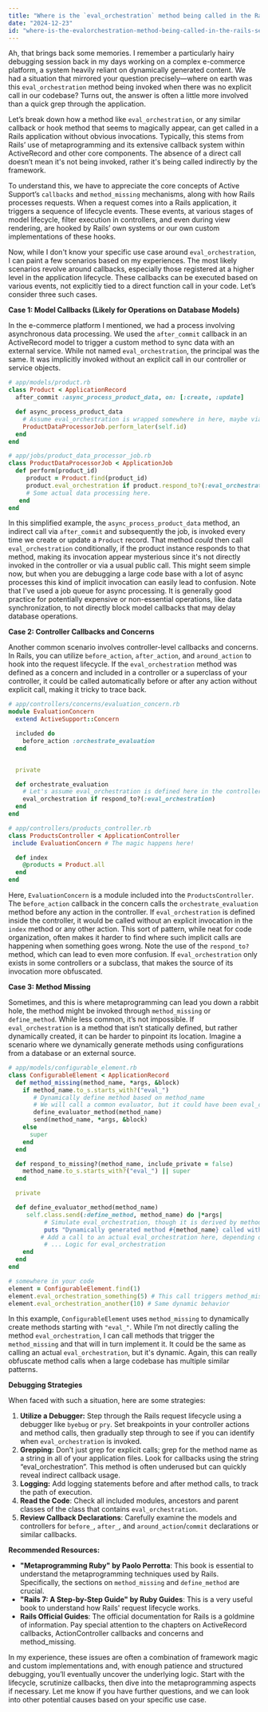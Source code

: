 ```yaml
---
title: "Where is the `eval_orchestration` method being called in the Rails server if no explicit call exists?"
date: "2024-12-23"
id: "where-is-the-evalorchestration-method-being-called-in-the-rails-server-if-no-explicit-call-exists"
---
```


Ah, that brings back some memories. I remember a particularly hairy debugging session back in my days working on a complex e-commerce platform, a system heavily reliant on dynamically generated content. We had a situation that mirrored your question precisely—where on earth was this `eval_orchestration` method being invoked when there was no explicit call in our codebase? Turns out, the answer is often a little more involved than a quick grep through the application.

Let’s break down how a method like `eval_orchestration`, or any similar callback or hook method that seems to magically appear, can get called in a Rails application without obvious invocations. Typically, this stems from Rails’ use of metaprogramming and its extensive callback system within ActiveRecord and other core components. The absence of a direct call doesn’t mean it's not being invoked, rather it's being called indirectly by the framework.

To understand this, we have to appreciate the core concepts of Active Support’s `callbacks` and `method_missing` mechanisms, along with how Rails processes requests. When a request comes into a Rails application, it triggers a sequence of lifecycle events. These events, at various stages of model lifecycle, filter execution in controllers, and even during view rendering, are hooked by Rails’ own systems or our own custom implementations of these hooks.

Now, while I don't know your specific use case around `eval_orchestration`, I can paint a few scenarios based on my experiences. The most likely scenarios revolve around callbacks, especially those registered at a higher level in the application lifecycle. These callbacks can be executed based on various events, not explicitly tied to a direct function call in your code. Let’s consider three such cases.

**Case 1: Model Callbacks (Likely for Operations on Database Models)**

In the e-commerce platform I mentioned, we had a process involving asynchronous data processing. We used the `after_commit` callback in an ActiveRecord model to trigger a custom method to sync data with an external service. While not named `eval_orchestration`, the principal was the same. It was implicitly invoked without an explicit call in our controller or service objects.

```ruby
# app/models/product.rb
class Product < ApplicationRecord
  after_commit :async_process_product_data, on: [:create, :update]

  def async_process_product_data
    # Assume eval_orchestration is wrapped somewhere in here, maybe via a job or service
    ProductDataProcessorJob.perform_later(self.id)
  end
end

# app/jobs/product_data_processor_job.rb
class ProductDataProcessorJob < ApplicationJob
  def perform(product_id)
     product = Product.find(product_id)
     product.eval_orchestration if product.respond_to?(:eval_orchestration)
     # Some actual data processing here.
   end
end
```

In this simplified example, the `async_process_product_data` method, an indirect call via `after_commit` and subsequently the job, is invoked every time we create or update a `Product` record. That method *could* then call `eval_orchestration` conditionally, if the product instance responds to that method, making its invocation appear mysterious since it's not directly invoked in the controller or via a usual public call. This might seem simple now, but when you are debugging a large code base with a lot of async processes this kind of implicit invocation can easily lead to confusion. Note that I've used a job queue for async processing. It is generally good practice for potentially expensive or non-essential operations, like data synchronization, to not directly block model callbacks that may delay database operations.

**Case 2: Controller Callbacks and Concerns**

Another common scenario involves controller-level callbacks and concerns. In Rails, you can utilize `before_action`, `after_action`, and `around_action` to hook into the request lifecycle. If the `eval_orchestration` method was defined as a concern and included in a controller or a superclass of your controller, it could be called automatically before or after any action without explicit call, making it tricky to trace back.

```ruby
# app/controllers/concerns/evaluation_concern.rb
module EvaluationConcern
  extend ActiveSupport::Concern

  included do
    before_action :orchestrate_evaluation
  end


  private

  def orchestrate_evaluation
    # Let's assume eval_orchestration is defined here in the controller directly
    eval_orchestration if respond_to?(:eval_orchestration)
  end
end

# app/controllers/products_controller.rb
class ProductsController < ApplicationController
 include EvaluationConcern # The magic happens here!

  def index
    @products = Product.all
  end
end
```
Here, `EvaluationConcern` is a module included into the `ProductsController`. The `before_action` callback in the concern calls the `orchestrate_evaluation` method before any action in the controller. If `eval_orchestration` is defined inside the controller, it would be called without an explicit invocation in the `index` method or any other action. This sort of pattern, while neat for code organization, often makes it harder to find where such implicit calls are happening when something goes wrong. Note the use of the `respond_to?` method, which can lead to even more confusion. If `eval_orchestration` only exists in some controllers or a subclass, that makes the source of its invocation more obfuscated.

**Case 3: Method Missing**

Sometimes, and this is where metaprogramming can lead you down a rabbit hole, the method might be invoked through `method_missing` or `define_method`. While less common, it’s not impossible. If `eval_orchestration` is a method that isn’t statically defined, but rather dynamically created, it can be harder to pinpoint its location. Imagine a scenario where we dynamically generate methods using configurations from a database or an external source.

```ruby
# app/models/configurable_element.rb
class ConfigurableElement < ApplicationRecord
  def method_missing(method_name, *args, &block)
    if method_name.to_s.starts_with?("eval_")
       # Dynamically define method based on method_name
       # We will call a common evaluator, but it could have been eval_orchestration
       define_evaluator_method(method_name)
       send(method_name, *args, &block)
    else
      super
    end
  end

  def respond_to_missing?(method_name, include_private = false)
    method_name.to_s.starts_with?("eval_") || super
  end

  private

  def define_evaluator_method(method_name)
     self.class.send(:define_method, method_name) do |*args|
          # Simulate eval_orchestration, though it is derived by method name
          puts "Dynamically generated method #{method_name} called with #{args}"
         # Add a call to an actual eval_orchestration here, depending on method_name
          # ... Logic for eval_orchestration
    end
  end
end

# somewhere in your code
element = ConfigurableElement.find(1)
element.eval_orchestration_something(5) # This call triggers method_missing and defines/calls the dynamic method
element.eval_orchestration_another(10) # Same dynamic behavior
```
In this example, `ConfigurableElement` uses `method_missing` to dynamically create methods starting with `"eval_"`. While I’m not directly calling the method `eval_orchestration`, I can call methods that trigger the `method_missing` and that will in turn implement it. It could be the same as calling an actual `eval_orchestration`, but it's dynamic. Again, this can really obfuscate method calls when a large codebase has multiple similar patterns.

**Debugging Strategies**

When faced with such a situation, here are some strategies:

1.  **Utilize a Debugger:** Step through the Rails request lifecycle using a debugger like `byebug` or `pry`. Set breakpoints in your controller actions and method calls, then gradually step through to see if you can identify when `eval_orchestration` is invoked.
2.  **Grepping:** Don’t just grep for explicit calls; grep for the method name as a string in all of your application files. Look for callbacks using the string “eval\_orchestration”. This method is often underused but can quickly reveal indirect callback usage.
3.  **Logging:** Add logging statements before and after method calls, to track the path of execution.
4.  **Read the Code**: Check all included modules, ancestors and parent classes of the class that contains `eval_orchestration`.
5.  **Review Callback Declarations**: Carefully examine the models and controllers for `before_`, `after_`, and `around_action`/`commit` declarations or similar callbacks.

**Recommended Resources:**

*   **"Metaprogramming Ruby" by Paolo Perrotta**: This book is essential to understand the metaprogramming techniques used by Rails. Specifically, the sections on `method_missing` and `define_method` are crucial.
*   **"Rails 7: A Step-by-Step Guide" by Ruby Guides**: This is a very useful book to understand how Rails' request lifecycle works.
*   **Rails Official Guides**: The official documentation for Rails is a goldmine of information. Pay special attention to the chapters on ActiveRecord callbacks, ActionController callbacks and concerns and method_missing.

In my experience, these issues are often a combination of framework magic and custom implementations and, with enough patience and structured debugging, you’ll eventually uncover the underlying logic. Start with the lifecycle, scrutinize callbacks, then dive into the metaprogramming aspects if necessary. Let me know if you have further questions, and we can look into other potential causes based on your specific use case.
